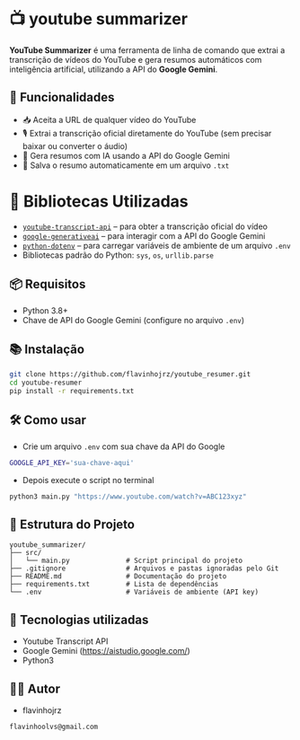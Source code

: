 # 📺 youtube summarizer

**YouTube Summarizer** é uma ferramenta de linha de comando que extrai a transcrição de vídeos do YouTube e gera resumos automáticos com inteligência artificial, utilizando a API do **Google Gemini**. 

## 🚀 Funcionalidades

- 📥 Aceita a URL de qualquer vídeo do YouTube
- 🎙️ Extrai a transcrição oficial diretamente do YouTube (sem precisar baixar ou converter o áudio)
- 🤖 Gera resumos com IA usando a API do Google Gemini
- 📄 Salva o resumo automaticamente em um arquivo `.txt`

# 🧩 Bibliotecas Utilizadas

- [`youtube-transcript-api`](https://github.com/jdepoix/youtube-transcript-api) – para obter a transcrição oficial do vídeo
- [`google-generativeai`](https://pypi.org/project/google-generativeai/) – para interagir com a API do Google Gemini
- [`python-dotenv`](https://pypi.org/project/python-dotenv/) – para carregar variáveis de ambiente de um arquivo `.env`
- Bibliotecas padrão do Python: `sys`, `os`, `urllib.parse`

## 📦 Requisitos

- Python 3.8+
- Chave de API do Google Gemini (configure no arquivo `.env`)

## 📚 Instalação

```bash
git clone https://github.com/flavinhojrz/youtube_resumer.git
cd youtube-resumer
pip install -r requirements.txt
```
## 🛠️ Como usar

- Crie um arquivo `.env` com sua chave da API do Google
```bash
GOOGLE_API_KEY='sua-chave-aqui'
```
- Depois execute o script no terminal
```bash
python3 main.py "https://www.youtube.com/watch?v=ABC123xyz"
```

## 📁 Estrutura do Projeto
```
youtube_summarizer/
├── src/
│   └── main.py              # Script principal do projeto
├── .gitignore               # Arquivos e pastas ignoradas pelo Git
├── README.md                # Documentação do projeto
├── requirements.txt         # Lista de dependências
└── .env                     # Variáveis de ambiente (API key)
```



## 🤖 Tecnologias utilizadas

- Youtube Transcript API
- Google Gemini (https://aistudio.google.com/)
- Python3

## 👨‍💻 Autor
- flavinhojrz
```bash
flavinhoolvs@gmail.com
```
